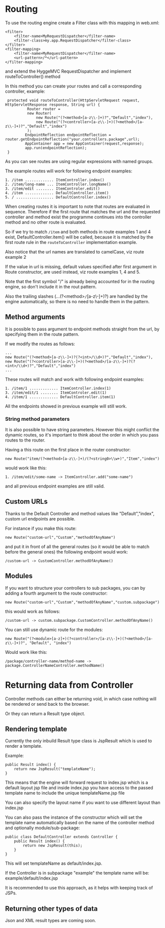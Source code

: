 # Routing

To use the routing engine create a Filter class with this mapping in web.xml:

    <filter>
        <filter-name>MyRequestDispatcher</filter-name>
        <filter-class>my.app.RequestDispatcher</filter-class>
    </filter>
    <filter-mapping>
        <filter-name>MyRequestDispatcher</filter-name>
        <url-pattern>/*</url-pattern>
    </filter-mapping>

and extend the HyggeMVC RequestDispatcher and implement routeToController() method

In this method you can create your routes and call a corresponding controller, example:
   
     protected void routeToController(HttpServletRequest request, HttpServletResponse response, String url) {
              Router router =
              new Router(
                  new Route("(?<method>[a-z\\-]+)?","Default","index"),
                  new Route("(?<controller>[a-z\\-]+)(?<method>/[a-z\\-]+)?","Default","index")
              );
             EndpointReflection endpointReflection = router.getEndpointReflection("your.controllers.package",url);
             AppContainer app = new AppContainer(request,response);
             app.run(endpointReflection);
     }

As you can see routes are using regular expressions with named groups.

The example routes will work for following endpoint examples:

    1. /item ............. ItemController.index()
    2. /item/long-name ... ItemController.longName()
    3. /item/edit ........ ItemControler.edit()
    4. /item ............. DefaultController.item()
    5. / ................. DefaultController.index()
    
When creating routes it is important to note that routes are evaluated in sequence. Therefore if the first route that matches the url and the requested controller and method exist the programme continues into the controller method and no other route is evaluated.

So if we try to match `/item` and both methods in route examples 1 and 4 exist, DefaultController.item() will be called, because it is matched by the first route rule in the `routeToController` implementation example.

Also notice that the url names are translated to camelCase, viz route example 2

If the value in url is missing, default values specified after first argument in Route constructor, are used instead, viz route examples 1, 4 and 5.

Note that the first symbol "/" is already being accounted for in the routing engine, so don't include it in the rout pattern.

Also the trailing slashes (...(?\<method\>`/`[a-z\\-]+)?) are handled by the engine automatically, so there is no need to handle them in the pattern. 

## Method arguments

It is possible to pass argument to endpoint methods straight from the url, by specifying them in the route pattern.

If we modify the routes as follows:

    ...
    new Route("(?<method>[a-z\\-]+)?(?<int>/\\d+)?","Default","index"),
    new Route("(?<controller>[a-z\\-]+)(?<method>/[a-z\\-]+)?(?<int>/\\d+)?","Default","index")
    ...

These routes will match and work with following endpoint examples:

    1. /item/1 ............. ItemController.index(1)
    3. /item/edit/1 ........ ItemControler.edit(1)
    4. /item/1 ............. DefaultController.item(1)
    
All the endpoints showed in previous example will still work.

### String method parameters

It is also possible to have string parameters. However this might conflict the dynamic routes, so it's important to think about the order in which you pass routes to the router.

Having a this route on the first place in the router constructor:

    new Route("item/(?<method>[a-z\\-]+)/(?<string0>\\w+)","Item","index")

would work like this:
    
    1. /item/edit/some-name -> ItemController.add("some-name")
    
and all previous endpoint examples are still valid.

## Custom URLs

Thanks to the Default Controller and method values like "Default","index", custom url endpoints are possible.

For instance if you make this route:

    new Route("custom-url","Custom","methodOfAnyName")

and put it in front of all the general routes (so it would be able to match before the general ones) the following endpoint would work:

    /custom-url -> CustomController.methodOfAnyName()

## Modules

If you want to structure your controllers to sub packages, you can by adding a fourth argument to the route constructor:

    new Route("custom-url","Custom","methodOfAnyName","custom.subpackage")

this would work as follows:

    /custom-url -> custom.subpackage.CustomController.methodOfAnyName()

You can still use dynamic route for the modules:

    new Route("(?<module>[a-z]+)(?<controller>/[a-z\\-]+)(?<method>/[a-z\\-]+)?", "Default", "index")

Would work like this:

    /package/controller-name/method-name -> package.ControllerNameController.methodName()

# Returning data from Controller

Controller methods can either be returning void, in which case nothing will be rendered or send back to the browser.

Or they can return a Result type object.

## Rendering template

Currently the only inbuild Result type class is JspResult which is used to render a template.

Example:

    public Result index() {
        return new JspResult("templateName");
    }
 
This means that the engine will forward request to index.jsp which is a default layout jsp file and inside index.jsp you have access to the passed template name to include the unique templateName.jsp file

You can also specify the layout name if you want to use different layout than index.jsp

You can also pass the instance of the constructor which will set the template name automatically based on the name of the controller method and optionally module/sub-package:

    public class DefaultController extends Controller {
        public Result index() {
            return new JspResult(this);
        }
    }

This will set templateName as default/index.jsp.

If the Controller is in subpackage "example" the template name will be: example/default/index.jsp

It is recommended to use this approach, as it helps with keeping track of JSPs.

## Returning other types of data

Json and XML result types are coming soon.

